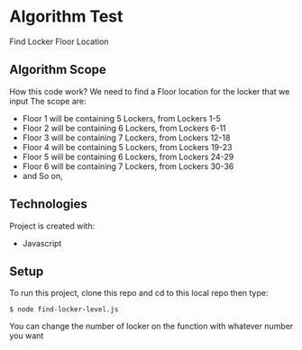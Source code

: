 # Algorithm Test
Find Locker Floor Location

## Algorithm Scope
How this code work?
We need to find a Floor location for the locker that we input
The scope are:
* Floor 1 will be containing 5 Lockers, from Lockers 1-5
* Floor 2 will be containing 6 Lockers, from Lockers 6-11
* Floor 3 will be containing 7 Lockers, from Lockers 12-18
* Floor 4 will be containing 5 Lockers, from Lockers 19-23
* Floor 5 will be containing 6 Lockers, from Lockers 24-29
* Floor 6 will be containing 7 Lockers, from Lockers 30-36
* and So on,

## Technologies
Project is created with:
* Javascript

## Setup
To run this project, clone this repo and cd to this local repo then type:

```
$ node find-locker-level.js
```

You can change the number of locker on the function with whatever number you want